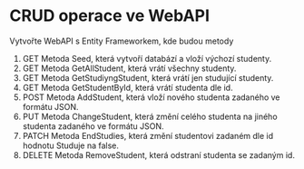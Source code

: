 # CRUD operace ve WebAPI

Vytvořte WebAPI s Entity Frameworkem, kde budou metody

1) GET Metoda Seed, která vytvoří databází a vloží výchozí studenty.
2) GET Metoda GetAllStudent, která vrátí všechny studenty.
3) GET Metoda GetStudiyngStudent, která vrátí jen studující studenty.
4) GET Metoda GetStudentById, která vrátí studenta dle id.
5) POST Metoda AddStudent, která vloží nového studenta zadaného ve formátu JSON.
6) PUT Metoda ChangeStudent, která změní celého studenta na jiného studenta zadaného ve formátu JSON.
7) PATCH Metoda EndStudies, která změní studentovi zadaném dle id hodnotu Studuje na false.
8) DELETE Metoda RemoveStudent, která odstraní studenta se zadaným id. 